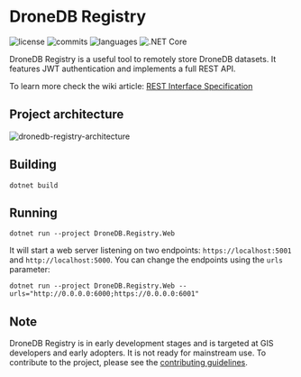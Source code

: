 # DroneDB Registry

![license](https://img.shields.io/github/license/DroneDB/registry) ![commits](https://img.shields.io/github/commit-activity/m/DroneDB/registry) ![languages](https://img.shields.io/github/languages/top/DroneDB/registry) ![.NET Core](https://github.com/DroneDB/Registry/workflows/.NET%20Core/badge.svg?branch=master)

DroneDB Registry is a useful tool to remotely store DroneDB datasets. It features JWT authentication and implements a full REST API. 

To learn more check the wiki article: [REST Interface Specification](https://github.com/DroneDB/registry/wiki/REST-Interface-Specification)

## Project architecture

![dronedb-registry-architecture](https://user-images.githubusercontent.com/7868983/87065148-f4c46b80-c210-11ea-9f68-3e2dd13687bf.jpg)

## Building

```
dotnet build
```

## Running

```
dotnet run --project DroneDB.Registry.Web
```
It will start a web server listening on two endpoints: `https://localhost:5001` and `http://localhost:5000`. 
You can change the endpoints using the `urls` parameter:

```
dotnet run --project DroneDB.Registry.Web --urls="http://0.0.0.0:6000;https://0.0.0.0:6001"
```

## Note

DroneDB Registry is in early development stages and is targeted at GIS developers and early adopters. It is not ready for mainstream use. To contribute to the project, please see the [contributing guidelines](CONTRIBUTING.md).
